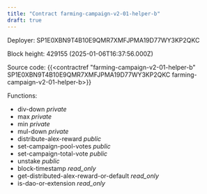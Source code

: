 ```yaml
---
title: "Contract farming-campaign-v2-01-helper-b"
draft: true
---
```

Deployer: SP1E0XBN9T4B10E9QMR7XMFJPMA19D77WY3KP2QKC


 



Block height: 429155 (2025-01-06T16:37:56.000Z)

Source code: {{<contractref "farming-campaign-v2-01-helper-b" SP1E0XBN9T4B10E9QMR7XMFJPMA19D77WY3KP2QKC farming-campaign-v2-01-helper-b>}}

Functions:

* div-down _private_
* max _private_
* min _private_
* mul-down _private_
* distribute-alex-reward _public_
* set-campaign-pool-votes _public_
* set-campaign-total-vote _public_
* unstake _public_
* block-timestamp _read_only_
* get-distributed-alex-reward-or-default _read_only_
* is-dao-or-extension _read_only_
